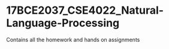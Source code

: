 # 17BCE2037_CSE4022_Natural-Language-Processing
Contains all the homework and hands on assignments 

